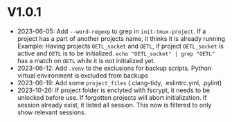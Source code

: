 # V1.0.1

* 2023-06-05: Add `--word-regexp` to grep in `init-tmux-project`. If a project has a part of another projects name, it thinks it is already running
    Example: Having projects `OETL_socket` and `OETL`, if project `OETL_socket` is active and `OETL` is to be initialized.
    `echo "OETL_socket" | grep "OETL"` has a match on `OETL` while it is not initialized yet.
* 2023-06-12: Add `.venv` to the exclusions for backup scripts. Python virtual environment is excluded from backups
* 2023-06-19: Add some `project_files` (.clang-tidy, .eslintrc.yml, .pylint)
* 2023-10-26: If project folder is enclyted with fscrypt, it needs to be unlocked before use. If forgotten projects will abort initialization.
    If session already exist, it listed all session. This now is filtered to only show relevant sessions.
